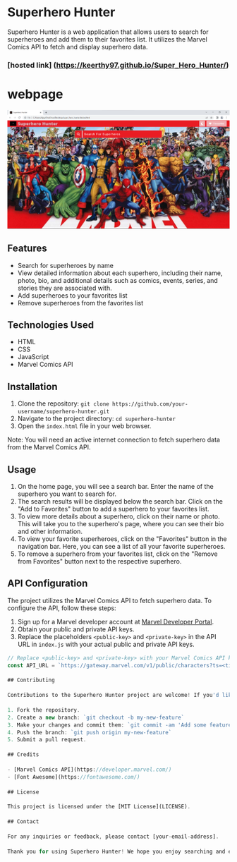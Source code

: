 # Superhero Hunter

Superhero Hunter is a web application that allows users to search for superheroes and add them to their favorites list. It utilizes the Marvel Comics API to fetch and display superhero data.
### [hosted link] (https://keerthy97.github.io/Super_Hero_Hunter/)

# webpage

![webpage Demo](demoindex.png)
## Features

- Search for superheroes by name
- View detailed information about each superhero, including their name, photo, bio, and additional details such as comics, events, series, and stories they are associated with.
- Add superheroes to your favorites list
- Remove superheroes from the favorites list

## Technologies Used

- HTML
- CSS
- JavaScript
- Marvel Comics API

## Installation

1. Clone the repository: `git clone https://github.com/your-username/superhero-hunter.git`
2. Navigate to the project directory: `cd superhero-hunter`
3. Open the `index.html` file in your web browser.

Note: You will need an active internet connection to fetch superhero data from the Marvel Comics API.

## Usage

1. On the home page, you will see a search bar. Enter the name of the superhero you want to search for.
2. The search results will be displayed below the search bar. Click on the "Add to Favorites" button to add a superhero to your favorites list.
3. To view more details about a superhero, click on their name or photo. This will take you to the superhero's page, where you can see their bio and other information.
4. To view your favorite superheroes, click on the "Favorites" button in the navigation bar. Here, you can see a list of all your favorite superheroes.
5. To remove a superhero from your favorites list, click on the "Remove from Favorites" button next to the respective superhero.

## API Configuration

The project utilizes the Marvel Comics API to fetch superhero data. To configure the API, follow these steps:

1. Sign up for a Marvel developer account at [Marvel Developer Portal](https://developer.marvel.com/).
2. Obtain your public and private API keys.
3. Replace the placeholders `<public-key>` and `<private-key>` in the API URL in `index.js` with your actual public and private API keys.

```javascript
// Replace <public-key> and <private-key> with your Marvel Comics API keys
const API_URL = `https://gateway.marvel.com/v1/public/characters?ts=<time-stamp>&apikey=<public-key>&hash=<md5(ts+privateKey+publicKey)>`;

## Contributing

Contributions to the Superhero Hunter project are welcome! If you'd like to contribute, please follow these steps:

1. Fork the repository.
2. Create a new branch: `git checkout -b my-new-feature`
3. Make your changes and commit them: `git commit -am 'Add some feature'`
4. Push the branch: `git push origin my-new-feature`
5. Submit a pull request.

## Credits

- [Marvel Comics API](https://developer.marvel.com/)
- [Font Awesome](https://fontawesome.com/)

## License

This project is licensed under the [MIT License](LICENSE).

## Contact

For any inquiries or feedback, please contact [your-email-address].

Thank you for using Superhero Hunter! We hope you enjoy searching and exploring your favorite superheroes.
